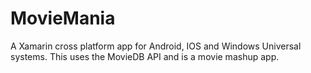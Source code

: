 # MovieMania
A Xamarin cross platform app for Android, IOS and Windows Universal systems. This uses the MovieDB API and is a movie mashup app.
